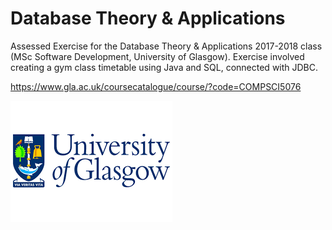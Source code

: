 # Database Theory & Applications

Assessed Exercise for the Database Theory & Applications 2017-2018 class (MSc Software Development, University of Glasgow). 
Exercise involved creating a gym class timetable using Java and SQL, connected with JDBC.

https://www.gla.ac.uk/coursecatalogue/course/?code=COMPSCI5076

![Glasgow Uni](../Glasgow-Uni-logo.png)
